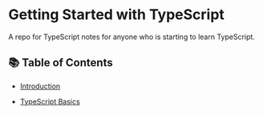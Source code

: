 # Getting Started with TypeScript

A repo for TypeScript notes for anyone who is starting to learn TypeScript.

## 📚 Table of Contents

- [Introduction](./INTRO.md)

- [TypeScript Basics](./BASICS.md)
